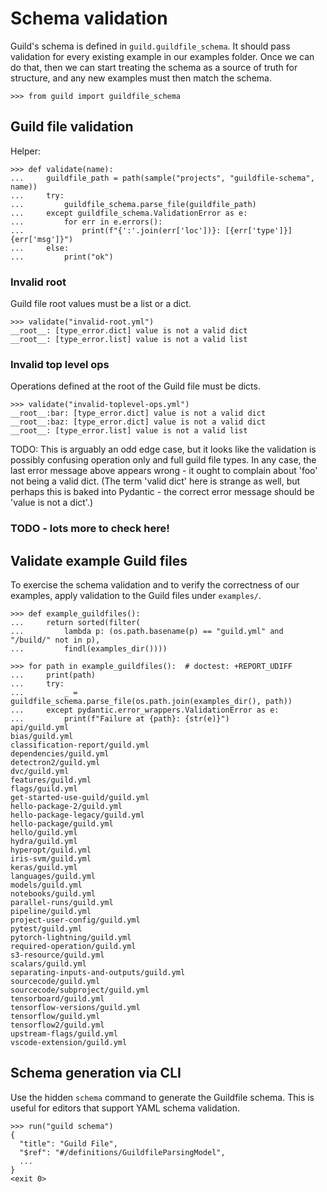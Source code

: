 # Schema validation

Guild's schema is defined in `guild.guildfile_schema`. It should pass
validation for every existing example in our examples folder. Once we
can do that, then we can start treating the schema as a source of
truth for structure, and any new examples must then match the schema.

    >>> from guild import guildfile_schema

## Guild file validation

Helper:

    >>> def validate(name):
    ...     guildfile_path = path(sample("projects", "guildfile-schema", name))
    ...     try:
    ...         guildfile_schema.parse_file(guildfile_path)
    ...     except guildfile_schema.ValidationError as e:
    ...         for err in e.errors():
    ...             print(f"{':'.join(err['loc'])}: [{err['type']}] {err['msg']}")
    ...     else:
    ...         print("ok")

### Invalid root

Guild file root values must be a list or a dict.

    >>> validate("invalid-root.yml")
    __root__: [type_error.dict] value is not a valid dict
    __root__: [type_error.list] value is not a valid list

### Invalid top level ops

Operations defined at the root of the Guild file must be dicts.

    >>> validate("invalid-toplevel-ops.yml")
    __root__:bar: [type_error.dict] value is not a valid dict
    __root__:baz: [type_error.dict] value is not a valid dict
    __root__: [type_error.list] value is not a valid list

TODO: This is arguably an odd edge case, but it looks like the
validation is possibly confusing operation only and full guild file
types. In any case, the last error message above appears wrong - it
ought to complain about 'foo' not being a valid dict. (The term 'valid
dict' here is strange as well, but perhaps this is baked into
Pydantic - the correct error message should be 'value is not a dict'.)

### TODO - lots more to check here!

## Validate example Guild files

To exercise the schema validation and to verify the correctness of our
examples, apply validation to the Guild files under `examples/`.

    >>> def example_guildfiles():
    ...     return sorted(filter(
    ...         lambda p: (os.path.basename(p) == "guild.yml" and "/build/" not in p),
    ...         findl(examples_dir())))

    >>> for path in example_guildfiles():  # doctest: +REPORT_UDIFF
    ...     print(path)
    ...     try:
    ...         _ = guildfile_schema.parse_file(os.path.join(examples_dir(), path))
    ...     except pydantic.error_wrappers.ValidationError as e:
    ...         print(f"Failure at {path}: {str(e)}")
    api/guild.yml
    bias/guild.yml
    classification-report/guild.yml
    dependencies/guild.yml
    detectron2/guild.yml
    dvc/guild.yml
    features/guild.yml
    flags/guild.yml
    get-started-use-guild/guild.yml
    hello-package-2/guild.yml
    hello-package-legacy/guild.yml
    hello-package/guild.yml
    hello/guild.yml
    hydra/guild.yml
    hyperopt/guild.yml
    iris-svm/guild.yml
    keras/guild.yml
    languages/guild.yml
    models/guild.yml
    notebooks/guild.yml
    parallel-runs/guild.yml
    pipeline/guild.yml
    project-user-config/guild.yml
    pytest/guild.yml
    pytorch-lightning/guild.yml
    required-operation/guild.yml
    s3-resource/guild.yml
    scalars/guild.yml
    separating-inputs-and-outputs/guild.yml
    sourcecode/guild.yml
    sourcecode/subproject/guild.yml
    tensorboard/guild.yml
    tensorflow-versions/guild.yml
    tensorflow/guild.yml
    tensorflow2/guild.yml
    upstream-flags/guild.yml
    vscode-extension/guild.yml

## Schema generation via CLI

Use the hidden `schema` command to generate the Guildfile schema. This
is useful for editors that support YAML schema validation.

    >>> run("guild schema")
    {
      "title": "Guild File",
      "$ref": "#/definitions/GuildfileParsingModel",
      ...
    }
    <exit 0>
